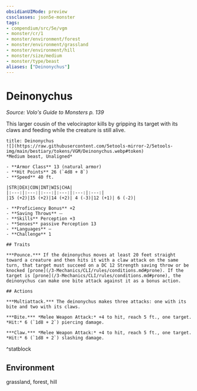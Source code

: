 ```yaml
---
obsidianUIMode: preview
cssclasses: json5e-monster
tags:
- compendium/src/5e/vgm
- monster/cr/1
- monster/environment/forest
- monster/environment/grassland
- monster/environment/hill
- monster/size/medium
- monster/type/beast
aliases: ["Deinonychus"]
---
```

# Deinonychus
*Source: Volo's Guide to Monsters p. 139*  

This larger cousin of the velociraptor kills by gripping its target with its claws and feeding while the creature is still alive.


```ad-statblock
title: Deinonychus
![](https://raw.githubusercontent.com/5etools-mirror-2/5etools-img/main/bestiary/tokens/VGM/Deinonychus.webp#token)
*Medium beast, Unaligned*

- **Armor Class** 13 (natural armor)
- **Hit Points** 26 (`4d8 + 8`) 
- **Speed** 40 ft.

|STR|DEX|CON|INT|WIS|CHA|
|:---:|:---:|:---:|:---:|:---:|:---:|
|15 (+2)|15 (+2)|14 (+2)| 4 (-3)|12 (+1)| 6 (-2)|

- **Proficiency Bonus** +2
- **Saving Throws** ⏤
- **Skills** Perception +3
- **Senses** passive Perception 13
- **Languages** —
- **Challenge** 1

## Traits

***Pounce.*** If the deinonychus moves at least 20 feet straight toward a creature and then hits it with a claw attack on the same turn, that target must succeed on a DC 12 Strength saving throw or be knocked [prone](/3-Mechanics/CLI/rules/conditions.md#prone). If the target is [prone](/3-Mechanics/CLI/rules/conditions.md#prone), the deinonychus can make one bite attack against it as a bonus action.

## Actions

***Multiattack.*** The deinonychus makes three attacks: one with its bite and two with its claws.

***Bite.*** *Melee Weapon Attack:* +4 to hit, reach 5 ft., one target. *Hit:* 6 (`1d8 + 2`) piercing damage.

***Claw.*** *Melee Weapon Attack:* +4 to hit, reach 5 ft., one target. *Hit:* 6 (`1d8 + 2`) slashing damage.
```
^statblock

## Environment

grassland, forest, hill